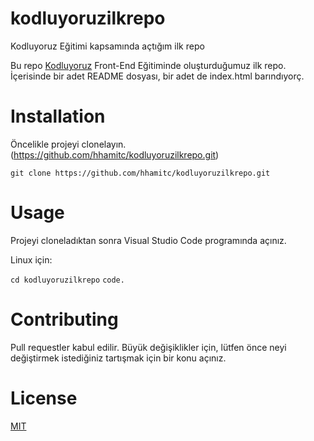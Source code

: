 # kodluyoruzilkrepo
Kodluyoruz Eğitimi kapsamında açtığım ilk repo

Bu repo [Kodluyoruz](kodluyoruz.org/tr) Front-End Eğitiminde oluşturduğumuz ilk repo. İçerisinde bir adet README dosyası, bir adet de index.html barındıyorç.


# Installation

Öncelikle projeyi clonelayın. (https://github.com/hhamitc/kodluyoruzilkrepo.git)

`git clone https://github.com/hhamitc/kodluyoruzilkrepo.git`

# Usage

Projeyi cloneladıktan sonra Visual Studio Code programında açınız.

Linux için:

`cd kodluyoruzilkrepo`
`code.`

# Contributing

Pull requestler kabul edilir. Büyük değişiklikler için, lütfen önce neyi değiştirmek istediğiniz tartışmak için bir konu açınız.

 # License

 [MIT](kodluyoruz.org/tr)
